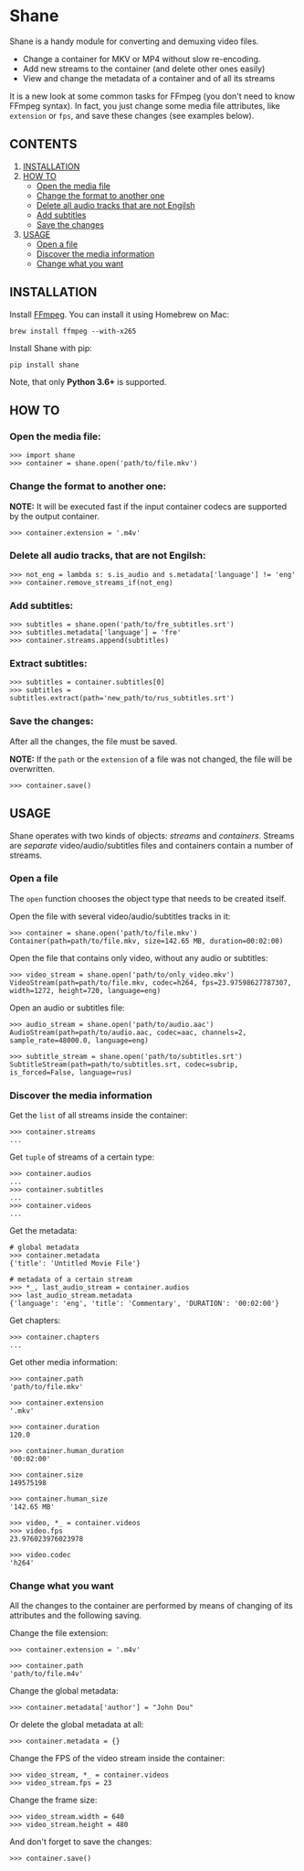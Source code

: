 # Shane

Shane is a handy module for converting and demuxing video files.

- Change a container for MKV or MP4 without slow re-encoding.
- Add new streams to the container (and delete other ones easily)
- View and change the metadata of a container and of all its streams

It is a new look at some common tasks for FFmpeg (you don't need to know FFmpeg syntax). In fact, you just change some media file attributes, like `extension` or `fps`, and save these changes (see examples below).


## CONTENTS
1. [INSTALLATION](#installation)
2. [HOW TO](#how-to)
    - [Open the media file](#open-the-media-file)
	- [Change the format to another one](#change-the-format-to-another-one)
	- [Delete all audio tracks that are not Engilsh](#delete-all-audio-tracks-that-are-not-engilsh)
	- [Add subtitles](#add-subtitles)
	- [Save the changes](#save-the-changes)
3. [USAGE](#usage)
	- [Open a file](#open-a-file)
	- [Discover the media information](#discover-the-media-information)
	- [Change what you want](#change-what-you-want)


## INSTALLATION
Install [FFmpeg](http://ffmpeg.org). You can install it using Homebrew on Mac:

```
brew install ffmpeg --with-x265
```

Install Shane with pip:
```
pip install shane
```

Note, that only **Python 3.6+** is supported.


## HOW TO

### Open the media file:
```
>>> import shane
>>> container = shane.open('path/to/file.mkv')
```

### Change the format to another one:
**NOTE:** It will be executed fast if the input container codecs are supported by the output container.
```
>>> container.extension = '.m4v'
```

### Delete all audio tracks, that are not Engilsh:
```
>>> not_eng = lambda s: s.is_audio and s.metadata['language'] != 'eng'
>>> container.remove_streams_if(not_eng)
```

### Add subtitles:
```
>>> subtitles = shane.open('path/to/fre_subtitles.srt')
>>> subtitles.metadata['language'] = 'fre'
>>> container.streams.append(subtitles)
```

### Extract subtitles:
```
>>> subtitles = container.subtitles[0]
>>> subtitles = subtitles.extract(path='new_path/to/rus_subtitles.srt')
```

### Save the changes:

After all the changes, the file must be saved.

**NOTE:** If the `path` or the `extension` of a file was not changed, the file will be overwritten. 
```
>>> container.save()
```

## USAGE

Shane operates with two kinds of objects: *streams* and *containers*. Streams are *separate* video/audio/subtitles files and containers contain a number of streams. 

### Open a file

The `open` function chooses the object type that needs to be created itself.

Open the file with several video/audio/subtitles tracks in it:
```
>>> container = shane.open('path/to/file.mkv')
Container(path=path/to/file.mkv, size=142.65 MB, duration=00:02:00)
```

Open the file that contains only video, without any audio or subtitles:
```
>>> video_stream = shane.open('path/to/only_video.mkv')
VideoStream(path=path/to/file.mkv, codec=h264, fps=23.97598627787307, width=1272, height=720, language=eng)
```

Open an audio or subtitles file:
```
>>> audio_stream = shane.open('path/to/audio.aac')
AudioStream(path=path/to/audio.aac, codec=aac, channels=2, sample_rate=48000.0, language=eng)

>>> subtitle_stream = shane.open('path/to/subtitles.srt')
SubtitleStream(path=path/to/subtitles.srt, codec=subrip, is_forced=False, language=rus)
```
### Discover the media information

Get the `list` of all streams inside the container:
```
>>> container.streams
...
```
Get `tuple` of streams of a certain type:
```
>>> container.audios
...
>>> container.subtitles
...
>>> container.videos
...
```
Get the metadata:
```
# global metadata
>>> container.metadata
{'title': 'Untitled Movie File'}

# metadata of a certain stream
>>> *_, last_audio_stream = container.audios
>>> last_audio_stream.metadata
{'language': 'eng', 'title': 'Commentary', 'DURATION': '00:02:00'}
```

Get chapters:
```
>>> container.chapters
...
 ```

Get other media information:
```
>>> container.path
'path/to/file.mkv'

>>> container.extension
'.mkv'

>>> container.duration
120.0

>>> container.human_duration
'00:02:00'

>>> container.size
149575198

>>> container.human_size
'142.65 MB'

>>> video, *_ = container.videos
>>> video.fps
23.976023976023978

>>> video.codec
'h264'
```

### Change what you want

All the changes to the container are performed by means of changing of its attributes and the following saving.

Change the file extension:
```
>>> container.extension = '.m4v'

>>> container.path
'path/to/file.m4v'
```

Change the global metadata:
```
>>> container.metadata['author'] = "John Dou"
```

Or delete the global metadata at all:
 ```
>>> container.metadata = {}
```

Change the FPS of the video stream inside the container:
```
>>> video_stream, *_ = container.videos
>>> video_stream.fps = 23
```

Change the frame size:
```
>>> video_stream.width = 640
>>> video_stream.height = 480
```

And don't forget to save the changes:
```
>>> container.save()
```
